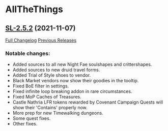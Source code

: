 # AllTheThings

## [SL-2.5.2](https://github.com/DFortun81/AllTheThings/tree/SL-2.5.2) (2021-11-07)
[Full Changelog](https://github.com/DFortun81/AllTheThings/compare/SL-2.5.1a...SL-2.5.2) [Previous Releases](https://github.com/DFortun81/AllTheThings/releases)

### Notable changes:

- Added sources to all new Night Fae soulshapes and crittershapes.
- Added sources to new druid travel forms.
- Added Trial of Style shoes to vendor.
- Black Market vendors now show their goodies in the tooltip.
- Fixed BoE filter in settings.
- Fixed infinite loop breaking addon in rare circumstances.
- Fixed MoP Caches of Treasures.
- Castle Nathria LFR tokens rewarded by Covenant Campaign Quests will show their 'Contains' properly now.
- More prep for new Timewalking dungeons.
- Some quest fixes.
- Other fixes.
